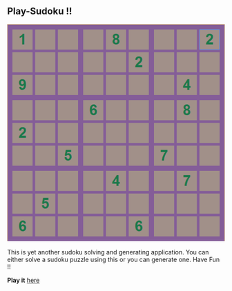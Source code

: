 Play-Sudoku !!
--------------


![Sudoku Img](https://github.com/black-perl/Play-Sudoku/blob/master/media/sudoku.png?raw=true)

This is yet another sudoku solving and generating application.
You can either solve a sudoku puzzle using this or you can generate one.
Have Fun !! 

**Play it** [here](https://black-perl.github.io/Play-Sudoku)
